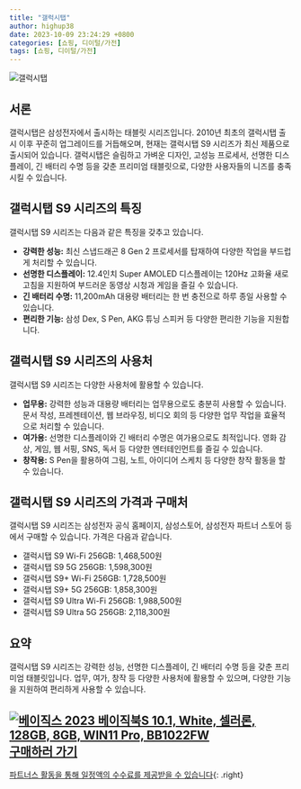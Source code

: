 ```yaml
---
title: "갤럭시탭"
author: highup38
date: 2023-10-09 23:24:29 +0800
categories: [쇼핑, 디이털/가전]
tags: [쇼핑, 디이털/가전]
---
```


![갤럭시탭](https://source.unsplash.com/1600x900/?tablet)

## 서론

갤럭시탭은 삼성전자에서 출시하는 태블릿 시리즈입니다. 2010년 최초의 갤럭시탭 출시 이후 꾸준히 업그레이드를 거듭해오며, 현재는 갤럭시탭 S9 시리즈가 최신 제품으로 출시되어 있습니다. 갤럭시탭은 슬림하고 가벼운 디자인, 고성능 프로세서, 선명한 디스플레이, 긴 배터리 수명 등을 갖춘 프리미엄 태블릿으로, 다양한 사용자들의 니즈를 충족시킬 수 있습니다.

## 갤럭시탭 S9 시리즈의 특징

갤럭시탭 S9 시리즈는 다음과 같은 특징을 갖추고 있습니다.

* **강력한 성능:** 최신 스냅드래곤 8 Gen 2 프로세서를 탑재하여 다양한 작업을 부드럽게 처리할 수 있습니다.
* **선명한 디스플레이:** 12.4인치 Super AMOLED 디스플레이는 120Hz 고화율 새로고침을 지원하여 부드러운 동영상 시청과 게임을 즐길 수 있습니다.
* **긴 배터리 수명:** 11,200mAh 대용량 배터리는 한 번 충전으로 하루 종일 사용할 수 있습니다.
* **편리한 기능:** 삼성 Dex, S Pen, AKG 튜닝 스피커 등 다양한 편리한 기능을 지원합니다.

## 갤럭시탭 S9 시리즈의 사용처

갤럭시탭 S9 시리즈는 다양한 사용처에 활용할 수 있습니다.

* **업무용:** 강력한 성능과 대용량 배터리는 업무용으로도 충분히 사용할 수 있습니다. 문서 작성, 프레젠테이션, 웹 브라우징, 비디오 회의 등 다양한 업무 작업을 효율적으로 처리할 수 있습니다.
* **여가용:** 선명한 디스플레이와 긴 배터리 수명은 여가용으로도 최적입니다. 영화 감상, 게임, 웹 서핑, SNS, 독서 등 다양한 엔터테인먼트를 즐길 수 있습니다.
* **창작용:** S Pen을 활용하여 그림, 노트, 아이디어 스케치 등 다양한 창작 활동을 할 수 있습니다.

## 갤럭시탭 S9 시리즈의 가격과 구매처

갤럭시탭 S9 시리즈는 삼성전자 공식 홈페이지, 삼성스토어, 삼성전자 파트너 스토어 등에서 구매할 수 있습니다. 가격은 다음과 같습니다.

* 갤럭시탭 S9 Wi-Fi 256GB: 1,468,500원
* 갤럭시탭 S9 5G 256GB: 1,598,300원
* 갤럭시탭 S9+ Wi-Fi 256GB: 1,728,500원
* 갤럭시탭 S9+ 5G 256GB: 1,858,300원
* 갤럭시탭 S9 Ultra Wi-Fi 256GB: 1,988,500원
* 갤럭시탭 S9 Ultra 5G 256GB: 2,118,300원

## 요약

갤럭시탭 S9 시리즈는 강력한 성능, 선명한 디스플레이, 긴 배터리 수명 등을 갖춘 프리미엄 태블릿입니다. 업무, 여가, 창작 등 다양한 사용처에 활용할 수 있으며, 다양한 기능을 지원하여 편리하게 사용할 수 있습니다.

[![베이직스 2023 베이직북S 10.1, White, 셀러론, 128GB, 8GB, WIN11 Pro, BB1022FW](https://thumbnail8.coupangcdn.com/thumbnails/remote/230x230ex/image/retail/images/2023/04/07/10/2/ff136b6a-25f6-4eae-9efa-68bc90d49fb1.jpg "베이직스 2023 베이직북S 10.1, White, 셀러론, 128GB, 8GB, WIN11 Pro, BB1022FW")](https://link.coupang.com/re/AFFSDP?lptag=AF1030537&subid=&pageKey=7250974223&traceid=V0-153&itemId=18445032975&vendorItemId=85586013127)
<br>
[**구매하러 가기**](https://link.coupang.com/re/AFFSDP?lptag=AF1030537&subid=&pageKey=7250974223&traceid=V0-153&itemId=18445032975&vendorItemId=85586013127)
---
[파트너스 활동을 통해 일정액의 수수료를 제공받을 수 있습니다](https://link.coupang.com/a/bao1ui){: .right}